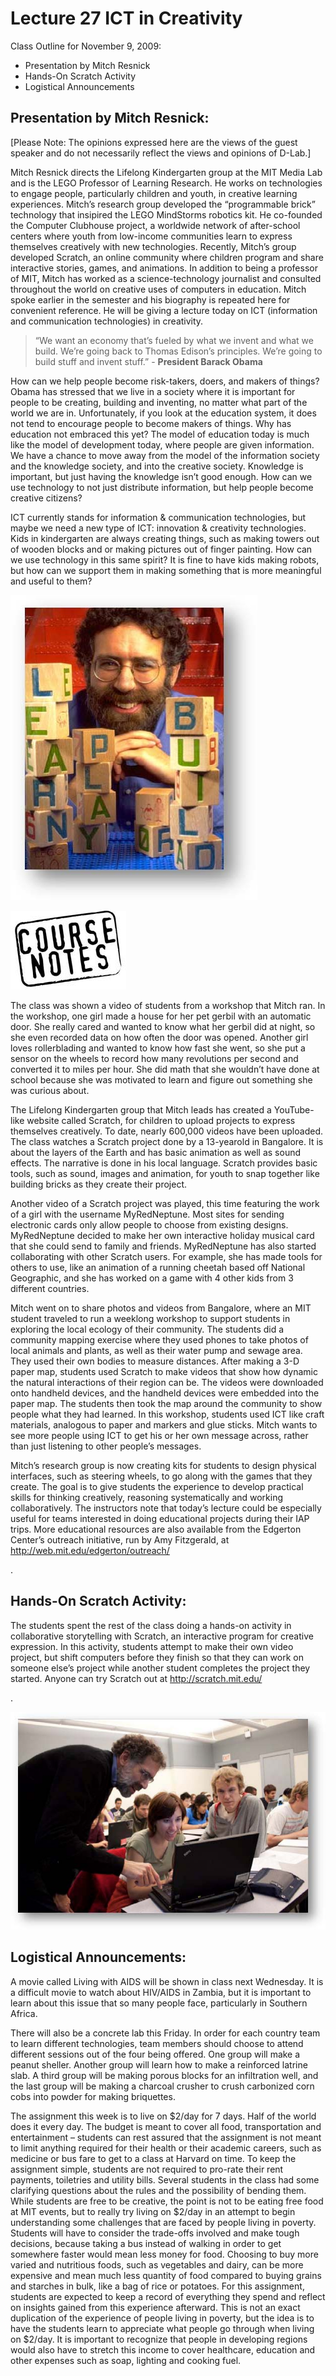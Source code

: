 # Lecture 27 ICT in Creativity 

Class Outline for November 9, 2009: 

- Presentation by Mitch Resnick 
- Hands-On Scratch Activity 
- Logistical Announcements 

## Presentation by Mitch Resnick: 

[Please Note: The opinions expressed here are the views of the guest speaker and do not necessarily reflect the views and opinions of D-Lab.] 

Mitch Resnick directs the Lifelong Kindergarten group at the MIT Media Lab and is the LEGO Professor of Learning Research. He works on technologies to engage people, particularly children and youth, in creative learning experiences. Mitch’s research group developed the “programmable brick” technology that insipired the LEGO MindStorms robotics kit. He co-founded the Computer Clubhouse project, a worldwide network of after-school centers where youth from low-income communities learn to express themselves creatively with new technologies. Recently, Mitch’s group developed Scratch, an online community where children program and share interactive stories, games, and animations. In addition to being a professor of MIT, Mitch has worked as a science-technology journalist and consulted throughout the world on creative uses of computers in education. Mitch spoke earlier in the semester and his biography is repeated here for convenient reference. He will be giving a lecture today on ICT (information and communication technologies) in creativity. 

> “We want an economy that’s fueled by what we invent and what we build. We’re going back to Thomas Edison’s principles. We’re going to build stuff and invent stuff.” 
      - **President Barack Obama** 

How can we help people become risk-takers, doers, and makers of things? Obama has stressed that we live in a society where it is important for people to be creating, building and inventing, no matter what part of the world we are in. Unfortunately, if you look at the education system, it does not tend to encourage people to become makers of things. Why has education not embraced this yet? The model of education today is much like the model of development today, where people are given information. We have a chance to move away from the model of the information society and the knowledge society, and into the creative society. Knowledge is important, but just having the knowledge isn’t good enough. How can we use technology to not just distribute information, but help people become creative citizens? 

ICT currently stands for information &amp; communication technologies, but maybe we need a new type of ICT: innovation &amp; creativity technologies. Kids in kindergarten are always creating things, such as making towers out of wooden blocks and or making pictures out of finger painting. How can we use technology in this same spirit? It is fine to have kids making robots, but how can we support them in making something that is more meaningful and useful to them? 

![](images/Lecture27ICTinCreativity-notes_img_1.jpg)

![](images/Lecture27ICTinCreativity-notes_img_0.jpg)

The class was shown a video of students from a workshop that Mitch ran. In the workshop, one girl made a house for her pet gerbil with an automatic door. She really cared and wanted to know what her gerbil did at night, so she even recorded data on how often the door was opened. Another girl loves rollerblading and wanted to know how fast she went, so she put a sensor on the wheels to record how many revolutions per second and converted it to miles per hour. She did math that she wouldn’t have done at school because she was motivated to learn and figure out something she was curious about. 

The Lifelong Kindergarten group that Mitch leads has created a YouTube-like website called Scratch, for children to upload projects to express themselves creatively. To date, nearly 600,000 videos have been uploaded. The class watches a Scratch project done by a 13-yearold in Bangalore. It is about the layers of the Earth and has basic animation as well as sound effects. The narrative is done in his local language. Scratch provides basic tools, such as sound, images and animation, for youth to snap together like building bricks as they create their project. 

Another video of a Scratch project was played, this time featuring the work of a girl with the username MyRedNeptune. Most sites for sending electronic cards only allow people to choose from existing designs. MyRedNeptune decided to make her own interactive holiday musical card that she could send to family and friends. MyRedNeptune has also started collaborating with other Scratch users. For example, she has made tools for others to use, like an animation of a running cheetah based off National Geographic, and she has worked on a game with 4 other kids from 3 different countries. 

Mitch went on to share photos and videos from Bangalore, where an MIT student traveled to run a weeklong workshop to support students in exploring the local ecology of their community. The students did a community mapping exercise where they used phones to take photos of local animals and plants, as well as their water pump and sewage area. They used their own bodies to measure distances. After making a 3-D paper map, students used Scratch to make videos that show how dynamic the natural interactions of their region can be. The videos were downloaded onto handheld devices, and the handheld devices were embedded into the paper map. The students then took the map around the community to show people what they had learned. In this workshop, students used ICT like craft materials, analogous to paper and markers and glue sticks. Mitch wants to see more people using ICT to get his or her own message across, rather than just listening to other people’s messages. 

Mitch’s research group is now creating kits for students to design physical interfaces, such as steering wheels, to go along with the games that they create. The goal is to give students the experience to develop practical skills for thinking creatively, reasoning systematically and working collaboratively. The instructors note that today’s lecture could be especially useful for teams interested in doing educational projects during their IAP trips. More educational resources are also available from the Edgerton Center’s outreach initiative, run by Amy Fitzgerald, at  http://web.mit.edu/edgerton/outreach/

. 

## Hands-On Scratch Activity: 

The students spent the rest of the class doing a hands-on activity in collaborative storytelling with Scratch, an interactive program for creative expression. In this activity, students attempt to make their own video project, but shift computers before they finish so that they can work on someone else’s project while another student completes the project they started. Anyone can try Scratch out at http://scratch.mit.edu/

. 

![](images/Lecture27ICTinCreativity-notes_img_2.jpg)

## Logistical Announcements: 

A movie called Living with AIDS will be shown in class next Wednesday. It is a difficult movie to watch about HIV/AIDS in Zambia, but it is important to learn about this issue that so many people face, particularly in Southern Africa. 

There will also be a concrete lab this Friday. In order for each country team to learn different technologies, team members should choose to attend different sessions out of the four being offered. One group will make a peanut sheller. Another group will learn how to make a reinforced latrine slab. A third group will be making porous blocks for an infiltration well, and the last group will be making a charcoal crusher to crush carbonized corn cobs into powder for making briquettes. 

The assignment this week is to live on $2/day for 7 days. Half of the world does it every day. The budget is meant to cover all food, transportation and entertainment – students can rest assured that the assignment is not meant to limit anything required for their health or their academic careers, such as medicine or bus fare to get to a class at Harvard on time. To keep the assignment simple, students are not required to pro-rate their rent payments, toiletries and utility bills. Several students in the class had some clarifying questions about the rules and the possibility of bending them. While students are free to be creative, the point is not to be eating free food at MIT events, but to really try living on $2/day in an attempt to begin understanding some challenges that are faced by people living in poverty. Students will have to consider the trade-offs involved and make tough decisions, because taking a bus instead of walking in order to get somewhere faster would mean less money for food. Choosing to buy more varied and nutritious foods, such as vegetables and dairy, can be more expensive and mean much less quantity of food compared to buying grains and starches in bulk, like a bag of rice or potatoes. For this assignment, students are expected to keep a record of everything they spend and reflect on insights gained from this experience afterward. This is not an exact duplication of the experience of people living in poverty, but the idea is to have the students learn to appreciate what people go through when living on $2/day. It is important to recognize that people in developing regions would also have to stretch this income to cover healthcare, education and other expenses such as soap, lighting and cooking fuel. 


